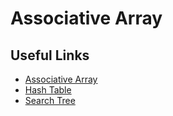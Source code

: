 # Associative Array

## Useful Links
- [Associative Array](https://en.wikipedia.org/wiki/Associative_array)
- [Hash Table](https://en.wikipedia.org/wiki/Hash_table)
- [Search Tree](https://en.wikipedia.org/wiki/Search_tree)
